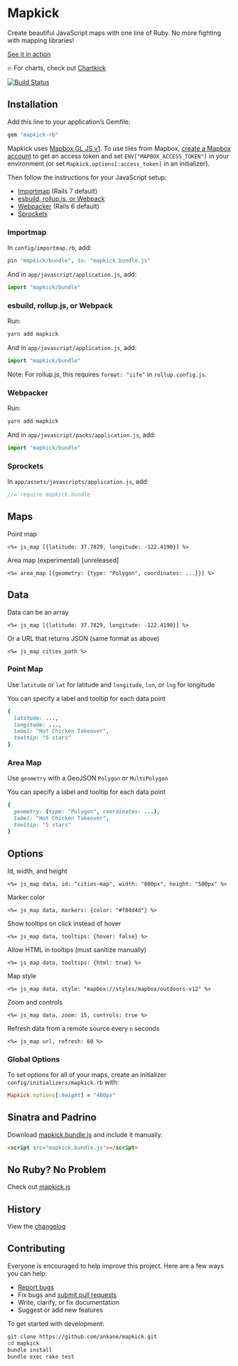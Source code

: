 # Mapkick

Create beautiful JavaScript maps with one line of Ruby. No more fighting with mapping libraries!

[See it in action](https://chartkick.com/mapkick)

:fire: For charts, check out [Chartkick](https://chartkick.com)

[![Build Status](https://github.com/ankane/mapkick/workflows/build/badge.svg?branch=master)](https://github.com/ankane/mapkick/actions)

## Installation

Add this line to your application’s Gemfile:

```ruby
gem "mapkick-rb"
```

Mapkick uses [Mapbox GL JS v1](https://github.com/mapbox/mapbox-gl-js/tree/v1.13.3). To use tiles from Mapbox, [create a Mapbox account](https://account.mapbox.com/auth/signup/) to get an access token and set `ENV["MAPBOX_ACCESS_TOKEN"]` in your environment (or set `Mapkick.options[:access_token]` in an initializer).

Then follow the instructions for your JavaScript setup:

- [Importmap](#importmap) (Rails 7 default)
- [esbuild, rollup.js, or Webpack](#esbuild-rollupjs-or-webpack)
- [Webpacker](#webpacker) (Rails 6 default)
- [Sprockets](#sprockets)

### Importmap

In `config/importmap.rb`, add:

```ruby
pin "mapkick/bundle", to: "mapkick.bundle.js"
```

And in `app/javascript/application.js`, add:

```js
import "mapkick/bundle"
```

### esbuild, rollup.js, or Webpack

Run:

```sh
yarn add mapkick
```

And in `app/javascript/application.js`, add:

```js
import "mapkick/bundle"
```

Note: For rollup.js, this requires `format: "iife"` in `rollup.config.js`.

### Webpacker

Run:

```sh
yarn add mapkick
```

And in `app/javascript/packs/application.js`, add:

```js
import "mapkick/bundle"
```

### Sprockets

In `app/assets/javascripts/application.js`, add:

```js
//= require mapkick.bundle
```

## Maps

Point map

```erb
<%= js_map [{latitude: 37.7829, longitude: -122.4190}] %>
```

Area map (experimental) [unreleased]

```erb
<%= area_map [{geometry: {type: "Polygon", coordinates: ...}}] %>
```

## Data

Data can be an array

```erb
<%= js_map [{latitude: 37.7829, longitude: -122.4190}] %>
```

Or a URL that returns JSON (same format as above)

```erb
<%= js_map cities_path %>
```

### Point Map

Use `latitude` or `lat` for latitude and `longitude`, `lon`, or `lng` for longitude

You can specify a label and tooltip for each data point

```ruby
{
  latitude: ...,
  longitude: ...,
  label: "Hot Chicken Takeover",
  tooltip: "5 stars"
}
```

### Area Map

Use `geometry` with a GeoJSON `Polygon` or `MultiPolygon`

You can specify a label and tooltip for each data point

```ruby
{
  geometry: {type: "Polygon", coordinates: ...},
  label: "Hot Chicken Takeover",
  tooltip: "5 stars"
}
```

## Options

Id, width, and height

```erb
<%= js_map data, id: "cities-map", width: "800px", height: "500px" %>
```

Marker color

```erb
<%= js_map data, markers: {color: "#f84d4d"} %>
```

Show tooltips on click instead of hover

```erb
<%= js_map data, tooltips: {hover: false} %>
```

Allow HTML in tooltips (must sanitize manually)

```erb
<%= js_map data, tooltips: {html: true} %>
```

Map style

```erb
<%= js_map data, style: "mapbox://styles/mapbox/outdoors-v12" %>
```

Zoom and controls

```erb
<%= js_map data, zoom: 15, controls: true %>
```

Refresh data from a remote source every `n` seconds

```erb
<%= js_map url, refresh: 60 %>
```

### Global Options

To set options for all of your maps, create an initializer `config/initializers/mapkick.rb` with:

```ruby
Mapkick.options[:height] = "400px"
```

## Sinatra and Padrino

Download [mapkick.bundle.js](https://raw.githubusercontent.com/ankane/mapkick/master/vendor/assets/javascripts/mapkick.bundle.js) and include it manually.

```html
<script src="mapkick.bundle.js"></script>
```

## No Ruby? No Problem

Check out [mapkick.js](https://github.com/ankane/mapkick.js)

## History

View the [changelog](CHANGELOG.md)

## Contributing

Everyone is encouraged to help improve this project. Here are a few ways you can help:

- [Report bugs](https://github.com/ankane/mapkick/issues)
- Fix bugs and [submit pull requests](https://github.com/ankane/mapkick/pulls)
- Write, clarify, or fix documentation
- Suggest or add new features

To get started with development:

```sh
git clone https://github.com/ankane/mapkick.git
cd mapkick
bundle install
bundle exec rake test
```
